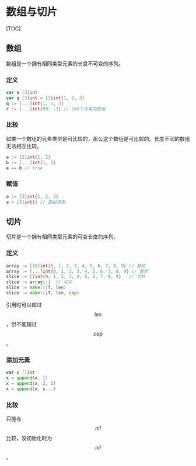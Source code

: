 # 数组与切片

[TOC]

<!-- toc -->

## 数组

数组是一个拥有相同类型元素的长度不可变的序列。

### 定义

```go
var a [3]int
var q [3]int = [3]int{1, 2, 3}
q := [...]int{1, 2, 3}
r := [...]int{99: -1} // 100个元素的数组
```

### 比较

如果一个数组的元素类型是可比较的，那么这个数组是可比较的。长度不同的数组无法相互比较。

```go
a := [2]int{1, 2}
b := [...]int{1, 2}
a == b // true
```

### 赋值

```go
a := [3]int{1, 2, 3}
a = [3]int{} // 数组清零
```

## 切片

切片是一个拥有相同类型元素的可变长度的序列。

### 定义

```go
array := [10]int{0, 1, 2, 3, 4, 5, 6, 7, 8, 9} // 数组
array := [...]int{0, 1, 2, 3, 4, 5, 6, 7, 8, 9} // 数组
slice := []int{0, 1, 2, 3, 4, 5, 6, 7, 8, 9}   // 切片
slice := array[:]  // 切片
slice := make([]T, len)
slice := make([]T, len, cap)
```

引用时可以超过$$len$$，但不能超过$$cap$$。

### 添加元素

```go
var x []int
x = append(x, 1)
x = append(x, 2, 3)
x = append(x, x...)
```



### 比较

只能与$$nil$$比较，没初始化时为$$nil$$。

